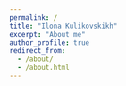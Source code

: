 ```yaml
---
permalink: /
title: "Ilona Kulikovskikh"
excerpt: "About me"
author_profile: true
redirect_from: 
  - /about/
  - /about.html
---
```


<html> 

<head> 
    <style> 
        h4 { 
            display: flex; 
            flex-direction: row; 
        } 
        
        h4:before { 
            width: 10%;
            content: ""; 
            flex: 1 1; 
            border-bottom: 5px solid #0070bc; 
            margin: auto; 
        } 
        
        img { 
            height: 100px; 
            width: 100px; 
            border-radius: 50%; 
        } 
    </style>
</head> 
 <head>    
    <style> 
        h5 { 
            display: flex; 
            flex-direction: row; 
        } 
        
        h5:before { 
            width: 10%;
            content: ""; 
            flex: 1 1; 
            border-bottom: 3px solid #0070bc; 
            margin: auto; 
        } 
        
        img { 
            height: 100px; 
            width: 100px; 
            border-radius: 50%; 
        } 
    </style> 
</head> 

<body> 
<div style ="text-align: justify;">
<span style ="color:gray; font-size:80%; ">
Machine learning, Bio-inspired computing, Behavioral science, Evolution of mind and cognitive functions, Machine cognition and communication, Human-centric artificial intelligence. 
</span><br><br>

<span style ="font-size:80%; ">
I am an Associate Professor at Samara University where I lead multidisciplinary projects at the intersection of electrical and knowledge models to create more <strong>robust</strong>, <strong>explainable</strong>, and <strong>interpretable</strong>  machine learning models. The primary focus of our research group is on modeling mechanisms of evolution of mind and cognitive functions with regards to the Desirable Difficulties  framework in individual and group learning scenarios. This allows for <strong>training on less data</strong> with the right amount of difficulty for <strong>faster learning</strong>.

Currently, I am a postdoctoral research fellow at University of Zagreb and Ruđer Bošković Institute where we observe the mechanisms of evolution in terms of ecological models.  
</span>
</div>
